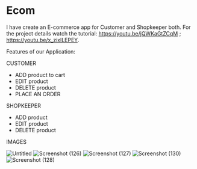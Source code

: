 # Ecom
I have create an E-commerce app for Customer and Shopkeeper both.
For the project details watch the tutorial:
https://youtu.be/jQWKaGtZCqM ; https://youtu.be/x_zixlLEPEY.


Features of our Application:


CUSTOMER
- ADD product to cart
- EDIT product 
- DELETE product
- PLACE AN ORDER


SHOPKEEPER
- ADD product
- EDIT product
- DELETE product

IMAGES

![Untitled](https://user-images.githubusercontent.com/72187181/115988343-34f89e80-a544-11eb-943b-c509b2102622.png)
![Screenshot (126)](https://user-images.githubusercontent.com/72187181/115988457-c6681080-a544-11eb-9fae-6c6f8c319371.png)
![Screenshot (127)](https://user-images.githubusercontent.com/72187181/115988466-cec04b80-a544-11eb-8e71-f0ccd542b05b.png)
![Screenshot (130)](https://user-images.githubusercontent.com/72187181/116030839-6d04ed80-a5e7-11eb-9c4f-c5efbb080af2.png)
![Screenshot (128)](https://user-images.githubusercontent.com/72187181/116030844-6eceb100-a5e7-11eb-91eb-aa25c63f7030.png)







